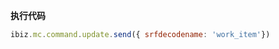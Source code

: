 <p class="panel-title"><b>执行代码</b></p>

```javascript
ibiz.mc.command.update.send({ srfdecodename: 'work_item'})

```
